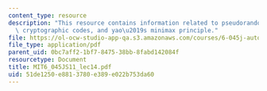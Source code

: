 ```yaml
---
content_type: resource
description: "This resource contains information related to pseudorandom generators,\
  \ cryptographic codes, and yao\u2019s minimax principle."
file: https://ol-ocw-studio-app-qa.s3.amazonaws.com/courses/6-045j-automata-computability-and-complexity-spring-2011/51de1250e8813780e389e022b753da60_MIT6_045JS11_lec14.pdf
file_type: application/pdf
parent_uid: 0bc7aff2-1bf7-8475-38bb-8fabd142084f
resourcetype: Document
title: MIT6_045JS11_lec14.pdf
uid: 51de1250-e881-3780-e389-e022b753da60
---
```

